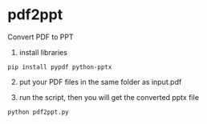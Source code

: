 # pdf2ppt
Convert PDF to PPT

1. install libraries

```
pip install pypdf python-pptx
```

2. put your PDF files in the same folder as input.pdf


3. run the script, then you will get the converted pptx file

```
python pdf2ppt.py
```